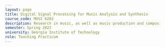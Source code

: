 ```yaml
---
layout: page
title: Digital Signal Processing for Music Analysis and Synthesis
course_code: MUSI 6202
description: Research in music, as well as music production and composition increasingly relies on sophisticated digital signal processing techniques. This course will review fundamental elements of digital audio signal processing, such as sinusoids, spectra, digital filters, and Fourier analysis and their application to music processing problems. We will discuss audio effects and techniques such as fast convolution, phase vocoder, reverb, chorus / flanger, pitch-shifting, time compression, etc. The class will include practical in-class exercises and assignments on frequently used music processing algorithms.
semester: Spring 2023
university: Georgia Institute of Technology
role: Teaching Practicum
---
```

